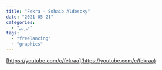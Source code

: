 ```yaml
---
title: "Fekra - Sohaib Aldosoky"
date: "2021-05-21"
categories:
  - "عربي"
tags:
  - "freelancing"
  - "graphics"
---
```


[https://youtube.com/c/fekraa](https://youtube.com/c/fekraa)
